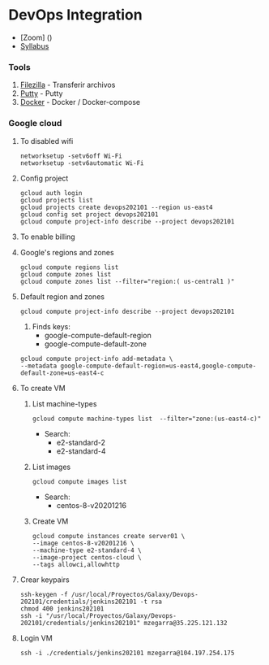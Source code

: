 # DevOps Integration

* [Zoom] ()
* [Syllabus](https://raw.githubusercontent.com/mzegarras/Galaxy-DockerK8S-202009/master/Lab01/Syllabus.pdf)

### Tools

1. [Filezilla](https://filezilla-project.org/) - Transferir archivos
1. [Putty](https://www.putty.org/) - Putty
1. [Docker](https://www.docker.com/) - Docker / Docker-compose

### Google cloud

1. To disabled wifi

    ```console
    networksetup -setv6off Wi-Fi
    networksetup -setv6automatic Wi-Fi
    ```

1. Config project

    ```console
    gcloud auth login
    gcloud projects list
    gcloud projects create devops202101 --region us-east4
    gcloud config set project devops202101
    gcloud compute project-info describe --project devops202101
    ```

1. To enable billing

1. Google's regions and zones

    ```console
    gcloud compute regions list
    gcloud compute zones list
    gcloud compute zones list --filter="region:( us-central1 )"
    ```

1. Default region and zones
    ```console
    gcloud compute project-info describe --project devops202101
    ```
    1. Finds keys:  
        * google-compute-default-region
        * google-compute-default-zone

    ```console
    gcloud compute project-info add-metadata \
    --metadata google-compute-default-region=us-east4,google-compute-default-zone=us-east4-c
    ```


1. To create VM

    1. List machine-types
        ```console
        gcloud compute machine-types list  --filter="zone:(us-east4-c)"
        ```
        * Search:
            * e2-standard-2
            * e2-standard-4
        
    1. List images
        ```console
        gcloud compute images list
        ```
        * Search:
            * centos-8-v20201216

    1. Create VM
        ```console
        gcloud compute instances create server01 \
        --image centos-8-v20201216 \
        --machine-type e2-standard-4 \
        --image-project centos-cloud \
        --tags allowci,allowhttp
        ```

1. Crear keypairs

    ```console
    ssh-keygen -f /usr/local/Proyectos/Galaxy/Devops-202101/credentials/jenkins202101 -t rsa
    chmod 400 jenkins202101
    ssh -i "/usr/local/Proyectos/Galaxy/Devops-202101/credentials/jenkins202101" mzegarra@35.225.121.132
    ```

1. Login VM
    ```console
    ssh -i ./credentials/jenkins202101 mzegarra@104.197.254.175
    ```